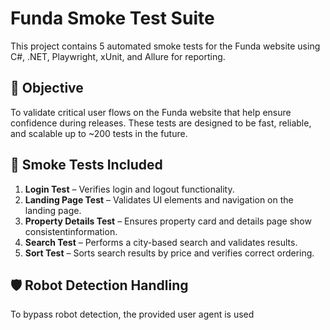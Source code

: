 # Funda Smoke Test Suite

This project contains 5 automated smoke tests for the Funda website using C#, .NET, Playwright, xUnit, and Allure for reporting.

## 🎯 Objective

To validate critical user flows on the Funda website that help ensure confidence during releases. These tests are designed to be fast, reliable, and scalable up to ~200 tests in the future.

## 🧪 Smoke Tests Included

1. **Login Test** – Verifies login and logout functionality.
2. **Landing Page Test** – Validates UI elements and navigation on the landing page.
3. **Property Details Test** – Ensures property card and details page show consistentinformation.
4. **Search Test** – Performs a city-based search and validates results.
5. **Sort Test** – Sorts search results by price and verifies correct ordering.

## 🛡️ Robot Detection Handling

To bypass robot detection, the provided user agent is used